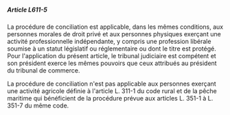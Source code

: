 ##### Article L611-5

La procédure de conciliation est applicable, dans les mêmes conditions, aux personnes morales de droit privé et aux personnes physiques exerçant une activité professionnelle indépendante, y compris une profession libérale soumise à un statut législatif ou réglementaire ou dont le titre est protégé. Pour l'application du présent article, le tribunal judiciaire est compétent et son président exerce les mêmes pouvoirs que ceux attribués au président du tribunal de commerce.

La procédure de conciliation n'est pas applicable aux personnes exerçant une activité agricole définie à l'article L. 311-1 du code rural et de la pêche maritime qui bénéficient de la procédure prévue aux articles L. 351-1 à L. 351-7 du même code.

